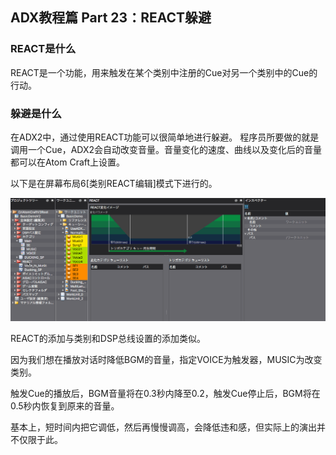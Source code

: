 ﻿## ADX教程篇 Part 23：REACT躲避

### REACT是什么
REACT是一个功能，用来触发在某个类别中注册的Cue对另一个类别中的Cue的行动。

### 躲避是什么
在ADX2中，通过使用REACT功能可以很简单地进行躲避。
程序员所要做的就是调用一个Cue，ADX2会自动改变音量。音量变化的速度、曲线以及变化后的音量都可以在Atom Craft上设置。

以下是在屏幕布局6[类别REACT编辑]模式下进行的。

![](../images/React2.gif)

REACT的添加与类别和DSP总线设置的添加类似。

因为我们想在播放对话时降低BGM的音量，指定VOICE为触发器，MUSIC为改变类别。

触发Cue的播放后，BGM音量将在0.3秒内降至0.2，触发Cue停止后，BGM将在0.5秒内恢复到原来的音量。

基本上，短时间内把它调低，然后再慢慢调高，会降低违和感，但实际上的演出并不仅限于此。
